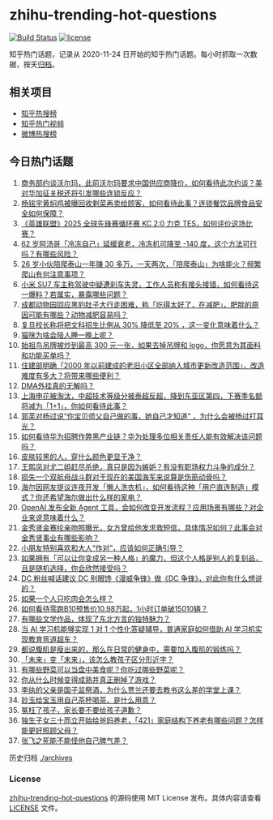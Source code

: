 # zhihu-trending-hot-questions

[![Build Status](https://github.com/justjavac/zhihu-trending-hot-questions/workflows/ci/badge.svg?branch=master)](https://github.com/justjavac/zhihu-trending-hot-questions/actions)
[![license](https://img.shields.io/github/license/justjavac/zhihu-trending-hot-questions)](https://github.com/justjavac/zhihu-trending-hot-questions/blob/master/LICENSE)

知乎热门话题，记录从 2020-11-24
日开始的知乎热门话题。每小时抓取一次数据，按天[归档](./archives)。

## 相关项目

- [知乎热搜榜](https://github.com/justjavac/zhihu-trending-top-search)
- [知乎热门视频](https://github.com/justjavac/zhihu-trending-hot-video)
- [微博热搜榜](https://github.com/justjavac/weibo-trending-hot-search)

## 今日热门话题

<!-- BEGIN -->
<!-- 最后更新时间 Thu Mar 13 2025 01:07:27 GMT+0800 (China Standard Time) -->

1. [商务部约谈沃尔玛，此前沃尔玛要求中国供应商降价，如何看待此次约谈？美对华加征关税还将引发哪些连锁反应？](https://www.zhihu.com/question/14752619346)
1. [杨铭宇黄焖鸡被曝回收剩菜再卖给顾客，如何看待此事？连锁餐饮品牌食品安全如何保障？](https://www.zhihu.com/question/14756189503)
1. [《英雄联盟》2025 全球先锋赛循环赛 KC 2:0 力克 TES，如何评价这场比赛？](https://www.zhihu.com/question/14781702079)
1. [62 岁阿汤哥「冷冻自己」延缓衰老，冷冻机可降至 -140 度，这个方法可行吗？有哪些风险？](https://www.zhihu.com/question/14748292968)
1. [26 岁小伙陪爬泰山一年赚 30 多万，一天两次，「陪爬泰山」为啥能火？频繁爬山有何注意事项？](https://www.zhihu.com/question/14642127666)
1. [小米 SU7 车主称驾驶中疑遭刹车失灵，工作人员称有接头接错，如何看待这一爆料？若属实，暴露哪些问题？](https://www.zhihu.com/question/14743275049)
1. [成都动物园回应黑豹肚子大行走困难，称「吃得太好了，在减肥」，肥胖的原因可能有哪些？动物减肥容易吗？](https://www.zhihu.com/question/14591039900)
1. [复旦校长称将把文科招生比例从 30% 降低至 20% ，这一变化意味着什么？](https://www.zhihu.com/question/14659980602)
1. [猫咪为啥会陪人睡一晚上呢？](https://www.zhihu.com/question/13289247152)
1. [始祖鸟吊牌被炒到最高 300 元一张，如果去掉吊牌和 logo，你愿意为其面料和功能买单吗？](https://www.zhihu.com/question/14667006770)
1. [住建部明确「2000 年以前建成的老旧小区全部纳入城市更新改造范围」，改造难度有多大？将带来哪些便利？](https://www.zhihu.com/question/14549472471)
1. [DMA外挂真的无解吗？](https://www.zhihu.com/question/658012196)
1. [上海申花被淘汰，中超技术等级分被泰超反超，降到东亚区第四，下赛季名额将减为「1+1」，你如何看待此事？](https://www.zhihu.com/question/14743479393)
1. [郭芙对杨过说“你宝贝师父自己做的事，她自己才知道” ，为什么会被杨过打耳光？](https://www.zhihu.com/question/2346959097)
1. [如何看待华为招聘作弊黑产业链？华为处理多位相关责任人能有效解决该问题吗？](https://www.zhihu.com/question/14693890972)
1. [皮肤较黑的人，穿什么颜色更显干净？](https://www.zhihu.com/question/13545364436)
1. [王熙凤对尤二姐赶尽杀绝，真只是因为嫉妒？有没有职场权力斗争的成分？](https://www.zhihu.com/question/14111481189)
1. [损失一个双航母战斗群对于现在的美国海军来说算是伤筋动骨吗？](https://www.zhihu.com/question/14578165167)
1. [海尔因网友提议连夜开发「懒人洗衣机」，如何看待这种「用户直连制造」模式？你还希望海尔做出什么样的家电？](https://www.zhihu.com/question/14665662419)
1. [OpenAI 发布全新 Agent 工具，会如何改变开发流程？应用场景有哪些？对企业来说意味着什么？](https://www.zhihu.com/question/14726988892)
1. [金秀贤金赛纶亲吻照曝光，女方曾给他发求救短信，具体情况如何？此事会对金秀贤事业有哪些影响？](https://www.zhihu.com/question/14697146690)
1. [小朋友特别喜欢和大人“作对”，应该如何正确引导？](https://www.zhihu.com/question/13472266952)
1. [如果拥有「可以让你变成另一种人格」的魔力，但这个人格是别人的复刻品，且是随机选择，你会欣然接受吗？](https://www.zhihu.com/question/13210281737)
1. [DC 粉丝喊话建议 DC 别眼馋《漫威争锋》做《DC 争锋》，对此你有什么想说的？](https://www.zhihu.com/question/13906344646)
1. [如果一个人只吃肉会怎么样？](https://www.zhihu.com/question/280258775)
1. [如何看待零跑B10预售价10.98万起，1小时订单破15010辆？](https://www.zhihu.com/question/14609748825)
1. [有哪些文学作品，体现了东北方言的独特魅力？](https://www.zhihu.com/question/12794357296)
1. [当 AI 学习机能够实现 1 对 1 个性化答疑辅导，普通家庭如何借助 AI 学习机实现教育弯道超车？](https://www.zhihu.com/question/14493237023)
1. [都说腹肌是瘦出来的，那么在日常的健身中，需要加入腹肌的锻炼吗？](https://www.zhihu.com/question/13904149025)
1. [「未来」变「末来」，该怎么教孩子区分形近字？](https://www.zhihu.com/question/12491833865)
1. [有哪些野菜可以当盘中美食呢？你吃过哪些野菜呢？](https://www.zhihu.com/question/479404556)
1. [你从什么时候变得成熟并真正删掉了游戏？](https://www.zhihu.com/question/14623532912)
1. [李纨的父亲是国子监祭酒，为什么贾兰还要去教书这么差的学堂上课？](https://www.zhihu.com/question/14734921529)
1. [妙玉给宝玉用自己茶杯喝茶，是什么用意？](https://www.zhihu.com/question/14112321137)
1. [冤枉了孩子，家长要不要给孩子道歉？](https://www.zhihu.com/question/14489164342)
1. [独生子女三十而立开始给爸妈养老，「421」家庭结构下养老有哪些问题？怎样能更好照顾父母？](https://www.zhihu.com/question/14703809988)
1. [张飞之死能不能怪他自己脾气差？](https://www.zhihu.com/question/14113726808)

<!-- END -->

历史归档 [./archives](./archives)

### License

[zhihu-trending-hot-questions](https://github.com/justjavac/zhihu-trending-hot-questions)
的源码使用 MIT License 发布。具体内容请查看 [LICENSE](./LICENSE) 文件。
